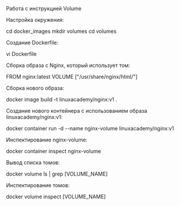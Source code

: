 
Работа с инструкцией Volume

Настройка окружения:

cd docker_images 
mkdir volumes
cd volumes


Создание Dockerfile:

vi Dockerfile


Сборка образа с Nginx, который использует том:

FROM nginx:latest
VOLUME ["/usr/share/nginx/html/"]


Сборка нового образа:

docker image build -t linuxacademy/nginx:v1 .


Создание нового контейнера с использованием образа linuxacademy/nginx:v1:

docker container run -d --name nginx-volume linuxacademy/nginx:v1


Инспектирование nginx-volume:

docker container inspect nginx-volume


Вывод списка томов:

docker volume ls | grep [VOLUME_NAME]


Инспектирование томов:

docker volume inspect [VOLUME_NAME]
